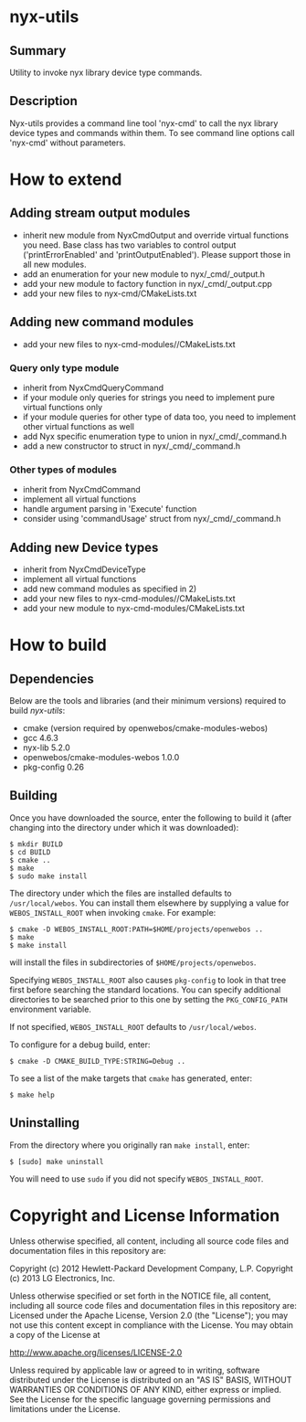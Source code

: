 nyx-utils
========

Summary
-------
Utility to invoke nyx library device type commands.

Description
-----------
Nyx-utils provides a command line tool 'nyx-cmd' to call the nyx library
device types and commands within them.
To see command line options call 'nyx-cmd' without parameters.

How to extend
=============

## Adding stream output modules

- inherit new module from NyxCmdOutput and override virtual functions
  you need. Base class has two variables to control output ('printErrorEnabled'
  and 'printOutputEnabled'). Please support those in all new modules.
- add an enumeration for your new module to nyx/_cmd/_output.h
- add your new module to factory function in nyx/_cmd/_output.cpp
- add your new files to nyx-cmd/CMakeLists.txt

## Adding new command modules

- add your new files to nyx-cmd-modules/<module>/CMakeLists.txt

### Query only type module

- inherit from NyxCmdQueryCommand
- if your module only queries for strings you need to implement pure virtual
  functions only
- if your module queries for other type of data too, you need to implement
  other virtual functions as well
- add Nyx specific enumeration type to union in nyx/_cmd/_command.h
- add a new constructor to struct in nyx/_cmd/_command.h

### Other types of modules

- inherit from NyxCmdCommand
- implement all virtual functions
- handle argument parsing in 'Execute' function
- consider using 'commandUsage' struct from nyx/_cmd/_command.h

## Adding new Device types

- inherit from NyxCmdDeviceType
- implement all virtual functions
- add new command modules as specified in 2)
- add your new files to nyx-cmd-modules/<module>/CMakeLists.txt
- add your new module to nyx-cmd-modules/CMakeLists.txt

How to build
===========

## Dependencies

Below are the tools and libraries (and their minimum versions) required
to build _nyx-utils_:

- cmake (version required by openwebos/cmake-modules-webos)
- gcc 4.6.3
- nyx-lib 5.2.0
- openwebos/cmake-modules-webos 1.0.0
- pkg-config 0.26

## Building

Once you have downloaded the source, enter the following to build it (after
changing into the directory under which it was downloaded):

    $ mkdir BUILD
    $ cd BUILD
    $ cmake ..
    $ make
    $ sudo make install

The directory under which the files are installed defaults to `/usr/local/webos`.
You can install them elsewhere by supplying a value for `WEBOS_INSTALL_ROOT`
when invoking `cmake`. For example:

    $ cmake -D WEBOS_INSTALL_ROOT:PATH=$HOME/projects/openwebos ..
    $ make
    $ make install

will install the files in subdirectories of `$HOME/projects/openwebos`.

Specifying `WEBOS_INSTALL_ROOT` also causes `pkg-config` to look in that tree
first before searching the standard locations. You can specify additional
directories to be searched prior to this one by setting the `PKG_CONFIG_PATH`
environment variable.

If not specified, `WEBOS_INSTALL_ROOT` defaults to `/usr/local/webos`.

To configure for a debug build, enter:

    $ cmake -D CMAKE_BUILD_TYPE:STRING=Debug ..

To see a list of the make targets that `cmake` has generated, enter:

    $ make help

## Uninstalling

From the directory where you originally ran `make install`, enter:

    $ [sudo] make uninstall

You will need to use `sudo` if you did not specify `WEBOS_INSTALL_ROOT`.

# Copyright and License Information

Unless otherwise specified, all content, including all source code files and
documentation files in this repository are:

Copyright (c) 2012 Hewlett-Packard Development Company, L.P.
Copyright (c) 2013 LG Electronics, Inc.

Unless otherwise specified or set forth in the NOTICE file, all content,
including all source code files and documentation files in this repository are:
Licensed under the Apache License, Version 2.0 (the "License");
you may not use this content except in compliance with the License.
You may obtain a copy of the License at

http://www.apache.org/licenses/LICENSE-2.0

Unless required by applicable law or agreed to in writing, software
distributed under the License is distributed on an "AS IS" BASIS,
WITHOUT WARRANTIES OR CONDITIONS OF ANY KIND, either express or implied.
See the License for the specific language governing permissions and
limitations under the License.
